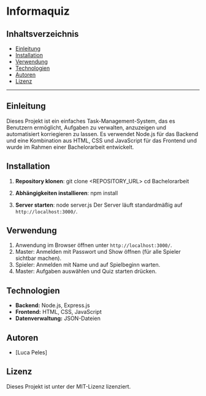 # **Informaquiz**

## **Inhaltsverzeichnis**
- [Einleitung](#einleitung)
- [Installation](#installation)
- [Verwendung](#verwendung)
- [Technologien](#technologien)
- [Autoren](#autoren)
- [Lizenz](#lizenz)

---

## **Einleitung**
Dieses Projekt ist ein einfaches Task-Management-System, das es Benutzern ermöglicht, Aufgaben zu verwalten, anzuzeigen und automatisiert korriegieren zu lassen. Es verwendet Node.js für das Backend und eine Kombination aus HTML, CSS und JavaScript für das Frontend und wurde im Rahmen einer Bachelorarbeit entwickelt.

## **Installation**
1. **Repository klonen**:
   git clone <REPOSITORY_URL>
   cd Bachelorarbeit

2. **Abhängigkeiten installieren**:
   npm install

3. **Server starten**:
   node server.js
   Der Server läuft standardmäßig auf `http://localhost:3000/`.

## **Verwendung**
1. Anwendung im Browser öffnen unter `http://localhost:3000/`.
2. Master: Anmelden mit Passwort und Show öffnen (für alle Spieler sichtbar machen).
3. Spieler: Anmelden mit Name und auf Spielbeginn warten.
4. Master: Aufgaben auswählen und Quiz starten drücken.

## **Technologien**
- **Backend:** Node.js, Express.js
- **Frontend:** HTML, CSS, JavaScript
- **Datenverwaltung:** JSON-Dateien

## **Autoren**
- [Luca Peles]

## **Lizenz**
Dieses Projekt ist unter der MIT-Lizenz lizenziert.